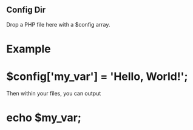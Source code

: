 Config Dir
-----------

Drop a PHP file here with a $config array.

Example
======

# $config['my_var'] = 'Hello, World!';

Then within your files, you can output
# echo $my_var;
